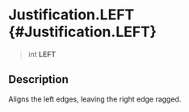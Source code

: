 Justification.LEFT {#Justification.LEFT}
==================

> int **LEFT**

Description
-----------

Aligns the left edges, leaving the right edge ragged.
